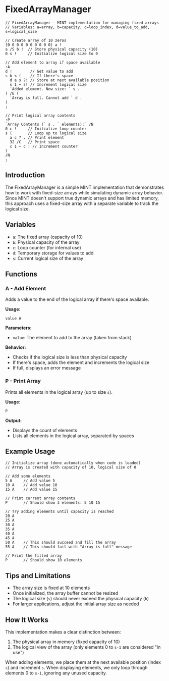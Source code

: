  


# FixedArrayManager  



```
// FixedArrayManager - MINT implementation for managing fixed arrays
// Variables: a=array, b=capacity, c=loop_index, d=value_to_add, s=logical_size

// Create array of 10 zeros
[0 0 0 0 0 0 0 0 0 0] a !
a /S b !  // Store physical capacity (10)
0 s !     // Initialize logical size to 0

// Add element to array if space available
:A
d !        // Get value to add
s b < (    // If there's space
  d a s ?! // Store at next available position
  s 1 + s! // Increment logical size
  `Added element. New size: ` s . 
) /E (
  `Array is full. Cannot add ` d . 
)
;

// Print logical array contents
:P
`Array Contents (` s . ` elements):` /N
0 c !     // Initialize loop counter
s (       // Loop up to logical size
  a c ? . // Print element
  32 /C   // Print space
  c 1 + c ! // Increment counter
)
/N
;
```

## Introduction
The FixedArrayManager is a simple MINT implementation that demonstrates how to work with fixed-size arrays while simulating dynamic array behavior. 
Since MINT doesn't support true dynamic arrays and has limited memory, this approach uses a fixed-size array with a separate variable to track the logical size.

## Variables
- `a`: The fixed array (capacity of 10)
- `b`: Physical capacity of the array
- `c`: Loop counter (for internal use)
- `d`: Temporary storage for values to add
- `s`: Current logical size of the array

## Functions

### A - Add Element
Adds a value to the end of the logical array if there's space available.

**Usage:**
```
value A
```

**Parameters:**
- `value`: The element to add to the array (taken from stack)

**Behavior:**
- Checks if the logical size is less than physical capacity
- If there's space, adds the element and increments the logical size
- If full, displays an error message

### P - Print Array
Prints all elements in the logical array (up to size `s`).

**Usage:**
```
P
```

**Output:**
- Displays the count of elements
- Lists all elements in the logical array, separated by spaces

## Example Usage

```
// Initialize array (done automatically when code is loaded)
// Array is created with capacity of 10, logical size of 0

// Add some elements
5 A     // Add value 5
10 A    // Add value 10
15 A    // Add value 15

// Print current array contents
P       // Should show 3 elements: 5 10 15

// Try adding elements until capacity is reached
20 A
25 A
30 A
35 A
40 A
45 A
50 A    // This should succeed and fill the array
55 A    // This should fail with "Array is full" message

// Print the filled array
P       // Should show 10 elements
```

## Tips and Limitations
- The array size is fixed at 10 elements
- Once initialized, the array buffer cannot be resized
- The logical size (`s`) should never exceed the physical capacity (`b`)
- For larger applications, adjust the initial array size as needed

## How It Works
This implementation makes a clear distinction between:
1. The physical array in memory (fixed capacity of 10)
2. The logical view of the array (only elements 0 to `s-1` are considered "in use")

When adding elements, we place them at the next available position (index `s`) and increment `s`. When displaying elements, we only loop through elements 0 to `s-1`, ignoring any unused capacity.



